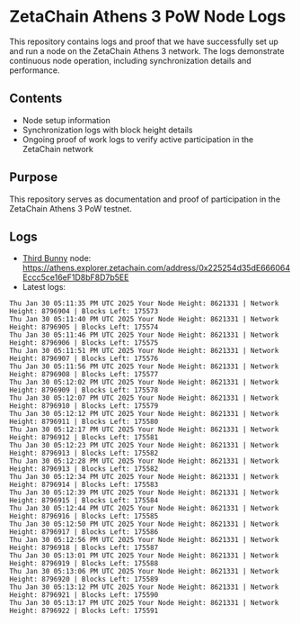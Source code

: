 # ZetaChain Athens 3 PoW Node Logs
This repository contains logs and proof that we have successfully set up and run a node on the ZetaChain Athens 3 network. The logs demonstrate continuous node operation, including synchronization details and performance.

## Contents
- Node setup information
- Synchronization logs with block height details
- Ongoing proof of work logs to verify active participation in the ZetaChain network

## Purpose
This repository serves as documentation and proof of participation in the ZetaChain Athens 3 PoW testnet.

## Logs

- [Third Bunny](https://thirdbunny.xyz/) node: https://athens.explorer.zetachain.com/address/0x225254d35dE666064Eccc5ce16eF1D8bF8D7b5EE
- Latest logs:
```
Thu Jan 30 05:11:35 PM UTC 2025 Your Node Height: 8621331 | Network Height: 8796904 | Blocks Left: 175573
Thu Jan 30 05:11:40 PM UTC 2025 Your Node Height: 8621331 | Network Height: 8796905 | Blocks Left: 175574
Thu Jan 30 05:11:46 PM UTC 2025 Your Node Height: 8621331 | Network Height: 8796906 | Blocks Left: 175575
Thu Jan 30 05:11:51 PM UTC 2025 Your Node Height: 8621331 | Network Height: 8796907 | Blocks Left: 175576
Thu Jan 30 05:11:56 PM UTC 2025 Your Node Height: 8621331 | Network Height: 8796908 | Blocks Left: 175577
Thu Jan 30 05:12:02 PM UTC 2025 Your Node Height: 8621331 | Network Height: 8796909 | Blocks Left: 175578
Thu Jan 30 05:12:07 PM UTC 2025 Your Node Height: 8621331 | Network Height: 8796910 | Blocks Left: 175579
Thu Jan 30 05:12:12 PM UTC 2025 Your Node Height: 8621331 | Network Height: 8796911 | Blocks Left: 175580
Thu Jan 30 05:12:17 PM UTC 2025 Your Node Height: 8621331 | Network Height: 8796912 | Blocks Left: 175581
Thu Jan 30 05:12:23 PM UTC 2025 Your Node Height: 8621331 | Network Height: 8796913 | Blocks Left: 175582
Thu Jan 30 05:12:28 PM UTC 2025 Your Node Height: 8621331 | Network Height: 8796913 | Blocks Left: 175582
Thu Jan 30 05:12:34 PM UTC 2025 Your Node Height: 8621331 | Network Height: 8796914 | Blocks Left: 175583
Thu Jan 30 05:12:39 PM UTC 2025 Your Node Height: 8621331 | Network Height: 8796915 | Blocks Left: 175584
Thu Jan 30 05:12:44 PM UTC 2025 Your Node Height: 8621331 | Network Height: 8796916 | Blocks Left: 175585
Thu Jan 30 05:12:50 PM UTC 2025 Your Node Height: 8621331 | Network Height: 8796917 | Blocks Left: 175586
Thu Jan 30 05:12:56 PM UTC 2025 Your Node Height: 8621331 | Network Height: 8796918 | Blocks Left: 175587
Thu Jan 30 05:13:01 PM UTC 2025 Your Node Height: 8621331 | Network Height: 8796919 | Blocks Left: 175588
Thu Jan 30 05:13:06 PM UTC 2025 Your Node Height: 8621331 | Network Height: 8796920 | Blocks Left: 175589
Thu Jan 30 05:13:12 PM UTC 2025 Your Node Height: 8621331 | Network Height: 8796921 | Blocks Left: 175590
Thu Jan 30 05:13:17 PM UTC 2025 Your Node Height: 8621331 | Network Height: 8796922 | Blocks Left: 175591
```
